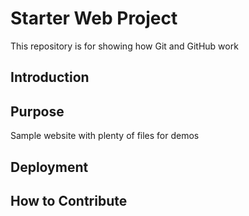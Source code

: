 # Starter Web Project

This repository is for showing how Git and GitHub work

## Introduction


## Purpose

Sample website with plenty of files for demos

## Deployment


## How to Contribute